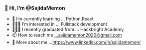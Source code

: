 ### 👋 Hi, I’m @SajidaMemon
- 🌱 I’m currently learning ... Python,React 
- 👩🏼‍💻 I’m interested in ... Fullstack development
- 👩🏼‍🎓 I recently graduated from ... Hackbright Academy
- 📫 How to reach me ...sajidamemon2020@gmail.com
- 💬 More about me ...https://www.linkedin.com/in/sajidamemon/

<!--
**SajidaMemon/SajidaMemon** is a ✨ _special_ ✨ repository because its `README.md` (this file) appears on your GitHub profile.

Here are some ideas to get you started:

- 🔭 I’m currently working on ...
- 🌱 I’m currently learning ...
- 👯 I’m looking to collaborate on ...
- 🤔 I’m looking for help with ...
- 💬 Ask me about ...
- 📫 How to reach me: ...
- 😄 Pronouns: ...
- ⚡ Fun fact: ...
-->
